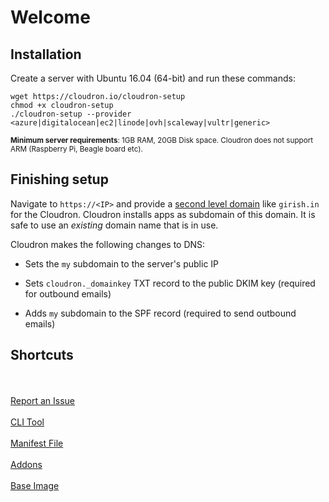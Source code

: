 # Welcome

## Installation

Create a server with Ubuntu 16.04 (64-bit) and run these commands:
```
wget https://cloudron.io/cloudron-setup
chmod +x cloudron-setup
./cloudron-setup --provider <azure|digitalocean|ec2|linode|ovh|scaleway|vultr|generic>
```

<small>**Minimum server requirements**: 1GB RAM, 20GB Disk space. Cloudron does not support ARM
(Raspberry Pi, Beagle board etc).</small>

## Finishing setup

Navigate to `https://<IP>` and provide a [second level domain](https://en.wikipedia.org/wiki/Second-level_domain)
like `girish.in` for the Cloudron. Cloudron installs apps as subdomain of this domain. It is safe to use an 
_existing_ domain name that is in use.

Cloudron makes the following changes to DNS:

*   Sets the `my` subdomain to the server's public IP

*   Sets `cloudron._domainkey` TXT record to the public DKIM key (required for outbound emails)

*   Adds `my` subdomain to the SPF record (required to send outbound emails)

## Shortcuts

<div class="shortcuts">
<a href="https://git.cloudron.io/cloudron/box/issues" target="_blank">
    <br/><i class="fa fa-bug fa-3x"></i><br/>
    Report an Issue
</a><a href="/knowledge-base/CLI/">
    <br/><i class="fa fa-terminal fa-3x"></i><br/>
    CLI Tool
</a><a href="/references/manifest/">
    <br/><i class="fa fa-file-text-o fa-3x"></i><br/>
    Manifest File
</a><a href="/references/addons/">
    <br/><i class="fa fa-puzzle-piece fa-3x"></i><br/>
    Addons
</a><a href="/references/baseimage/">
    <br/><i class="fa fa-dot-circle-o fa-3x"></i><br/>
    Base Image
</a>
</div>
